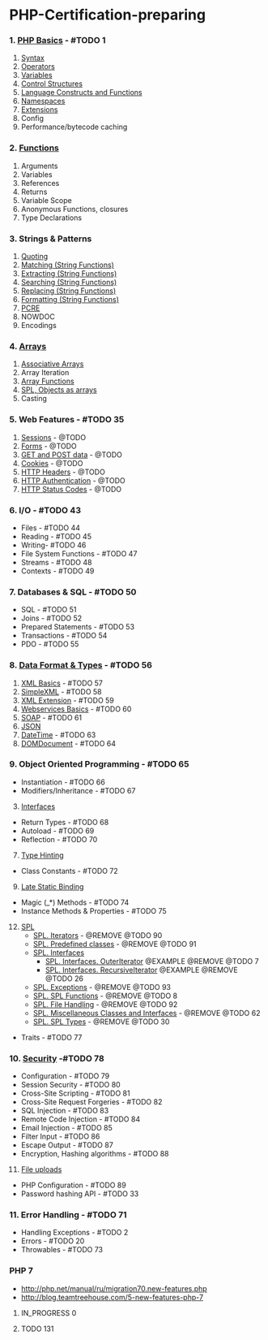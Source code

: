 # PHP-Certification-preparing

### 1. [PHP Basics](1-PHP-Basics/README.md) - #TODO 1
1. [Syntax](1-PHP-Basics/1-syntax/README.md)
2. [Operators](1-PHP-Basics/2-operators/README.md)
3. [Variables](1-PHP-Basics/3-variables/README.md)
4. [Control Structures](1-PHP-Basics/4-control-structures/README.md)
5. [Language Constructs and Functions](1-PHP-Basics/5-language-constructs-and-functions/README.md)
6. [Namespaces](1-PHP-Basics/6-namespaces/README.md)
7. [Extensions](1-PHP-Basics/7-extensions/README.md)
8. Config
9. Performance/bytecode caching

### 2. [Functions](2-Functions/README.md)
1. Arguments
2. Variables 
3. References
4. Returns
5. Variable Scope
6. Anonymous Functions, closures
7. Type Declarations

### 3. Strings & Patterns
1. [Quoting](http://php.net/manual/en/language.types.string.php)
2. [Matching (String Functions)](./3-String/functions/README.md)
3. [Extracting (String Functions)](./3-String/functions/README.md)
4. [Searching (String Functions)](./3-String/functions/README.md)
5. [Replacing (String Functions)](./3-String/functions/README.md)
6. [Formatting (String Functions)](./3-String/functions/README.md)
7. [PCRE](./3-String/7-PCRE/README.md)
8. NOWDOC
9. Encodings
 
### 4. [Arrays](4-Arrays/index.md)
1. [Associative Arrays](./4-Arrays/1-Associative-Arrays/README.md)
2. Array Iteration
3. [Array Functions](./1-PHP-Basics/7-extensions/1-Core-Extensions/1-Arrays/README.md)
4. [SPL, Objects as arrays](9-Object-Oriented-Programming/12-SPL/README.md)
5. Casting
 
### 5. Web Features - #TODO 35
1. [Sessions](http://php.net/manual/ru/book.session.php) - @TODO
2. [Forms](http://php.net/manual/ru/tutorial.forms.php) - @TODO
3. [GET and POST data](http://php.net/manual/ru/reserved.variables.php) - @TODO
4. [Cookies](http://php.net/manual/ru/features.cookies.php) - @TODO
5. [HTTP Headers](http://php.net/manual/ru/function.header.php) - @TODO
6. [HTTP Authentication](http://php.net/manual/ru/features.http-auth.php) - @TODO
7. [HTTP Status Codes](http://php.net/manual/ru/function.http-response-code.php) - @TODO
 
### 6. I/O - #TODO 43
 - Files - #TODO 44
 - Reading - #TODO 45
 - Writing- #TODO 46
 - File System Functions - #TODO 47
 - Streams - #TODO 48
 - Contexts - #TODO 49
 
### 7. Databases & SQL - #TODO 50
 - SQL - #TODO 51
 - Joins - #TODO 52
 - Prepared Statements - #TODO 53
 - Transactions - #TODO 54
 - PDO - #TODO 55
 
### 8. [Data Format & Types](./8-Data-Format-Types/index.md) - #TODO 56
1. [XML Basics](./8-Data-Format-Types/1-xml-basics/index.md) - #TODO 57
2. [SimpleXML](./8-Data-Format-Types/2-simple-xml/index.md) - #TODO 58
3. [XML Extension](http://php.net/manual/en/refs.xml.php) - #TODO 59
4. [Webservices Basics](http://php.net/manual/ru/refs.webservice.php) - #TODO 60
5. [SOAP](http://php.net/manual/ru/book.soap.php) - #TODO 61
6. [JSON](./8-Data-Format-Types/6-JSON/README.md)
7. [DateTime](http://php.net/manual/ru/class.datetime.php) - #TODO 63
8. [DOMDocument](http://php.net/manual/ru/class.domdocument.php) - #TODO 64
 
### 9. Object Oriented Programming - #TODO 65
 - Instantiation - #TODO 66
 - Modifiers/Inheritance - #TODO 67
3. [Interfaces](./9-Object-Oriented-Programming/3-interfaces/index.md)
 - Return Types - #TODO 68
 - Autoload - #TODO 69
 - Reflection - #TODO 70
7. [Type Hinting](./9-Object-Oriented-Programming/7-type-hinting/index.md)
 - Class Constants - #TODO 72
9. [Late Static Binding](./9-Object-Oriented-Programming/9-late-static-binding/index.md)
 - Magic (_*) Methods - #TODO 74
 - Instance Methods & Properties - #TODO 75
12. [SPL](9-Object-Oriented-Programming/12-SPL/README.md)
    - [SPL. Iterators](./9-Object-Oriented-Programming/12-SPL/2-Iterators/readme.md) - @REMOVE @TODO 90
    - [SPL. Predefined classes](./9-Object-Oriented-Programming/12-SPL/4-predefined-classes/readme.md) - @REMOVE @TODO 91
    - [SPL. Interfaces](./9-Object-Oriented-Programming/12-SPL/5-Interfaces/readme.md)
        - [SPL. Interfaces. OuterIterator](./9-Object-Oriented-Programming/12-SPL/5-Interfaces/readme.md) @EXAMPLE @REMOVE @TODO 7
        - [SPL. Interfaces. RecursiveIterator](./9-Object-Oriented-Programming/12-SPL/5-Interfaces/readme.md) @EXAMPLE @REMOVE @TODO 26
    - [SPL. Exceptions](./9-Object-Oriented-Programming/12-SPL/6-Exceptions/README.md) - @REMOVE @TODO 93
    - [SPL. SPL Functions](./9-Object-Oriented-Programming/12-SPL/7-SPL-Functions/README.md) - @REMOVE @TODO 8
    - [SPL. File Handling](./9-Object-Oriented-Programming/12-SPL/8-File-Handling/README.md) - @REMOVE @TODO 92
    - [SPL. Miscellaneous Classes and Interfaces](./9-Object-Oriented-Programming/12-SPL/9-Miscellaneous-Classes-and-Interfaces/README.md) - @REMOVE @TODO 62
    - [SPL. SPL Types](./9-Object-Oriented-Programming/12-SPL/10-SPL-Type/README.md) - @REMOVE @TODO 30
 - Traits - #TODO 77

### 10. [Security](./10-Security/index.md) -#TODO 78
 - Configuration - #TODO 79
 - Session Security - #TODO 80
 - Cross-Site Scripting - #TODO 81
 - Cross-Site Request Forgeries - #TODO 82
 - SQL Injection - #TODO 83
 - Remote Code Injection - #TODO 84
 - Email Injection - #TODO 85
 - Filter Input - #TODO 86
 - Escape Output - #TODO 87
 - Encryption, Hashing algorithms - #TODO 88
11. [File uploads](./10-Security/11-file-uploads/index.md)
 - PHP Configuration - #TODO 89
 - Password hashing API - #TODO 33

### 11. Error Handling - #TODO 71
 - Handling Exceptions - #TODO 2
 - Errors - #TODO 20
 - Throwables - #TODO 73
 
 
### PHP 7
 - http://php.net/manual/ru/migration70.new-features.php
 - http://blog.teamtreehouse.com/5-new-features-php-7

1. IN_PROGRESS 0

3. TODO 131